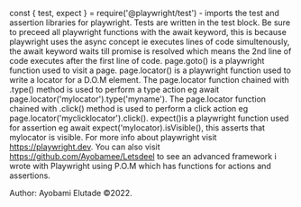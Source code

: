 const { test, expect } = require('@playwright/test') - imports the test and assertion libraries for playwright.
Tests are written in the test block.
Be sure to preceed all playwright functions with the await keyword, this is because playwright uses the async concept ie executes lines of code simultenously, the await keyword waits till promise is resolved which means the 2nd line of code executes after the first line of code.
 page.goto() is a playwright function used to visit a page.
 page.locator() is a playwright function used to write a locator for a D.O.M element.
The page.locator function chained with .type() method is used to perform a type action eg await page.locator('mylocator').type('myname').
The page.locator function chained with .click() method is used to perform a click action eg  page.locator('myclicklocator').click().
expect()is a playwright function used for assertion eg await expect('mylocator).isVisible(), this asserts that mylocator is visible.
For more info about playwright visit https://playwright.dev.
You can also visit https://github.com/Ayobamee/Letsdeel to see an advanced framework i wrote with Playwright using P.O.M which has functions for actions and assertions.

Author: Ayobami Elutade ©2022.